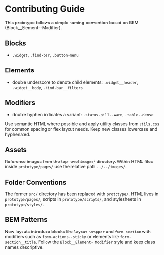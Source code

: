 # Contributing Guide

This prototype follows a simple naming convention based on BEM (Block__Element--Modifier).

## Blocks
- `.widget`, `.find-bar`, `.button-menu`

## Elements
- double underscore to denote child elements: `.widget__header`, `.widget__body`, `.find-bar__filters`

## Modifiers
- double hyphen indicates a variant: `.status-pill--warn`, `.table--dense`

Use semantic HTML where possible and apply utility classes from `utils.css` for common spacing or flex layout needs. Keep new classes lowercase and hyphenated.

## Assets

Reference images from the top-level `images/` directory. Within HTML files inside
`prototype/pages/` use the relative path `../../images/`.

## Folder Conventions

The former `src/` directory has been replaced with `prototype/`. HTML lives in
`prototype/pages/`, scripts in `prototype/scripts/`, and stylesheets in
`prototype/styles/`.

## BEM Patterns

New layouts introduce blocks like `layout-wrapper` and `form-section` with
modifiers such as `form-actions--sticky` or elements like
`form-section__title`. Follow the `Block__Element--Modifier` style and keep
class names descriptive.
